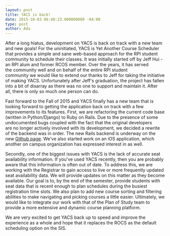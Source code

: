 ```yaml
---
layout: post
title: YACS is back!
date: 2015-10-03 06:40:23.000000000 -04:00
type: post
author: Ada
---
```


After a long hiatus, development on YACS is back on track with a new team and new goals! For the uninitiated, YACS is Yet Another Course Scheduler that provides a simple and sane web-based approach for the RPI student community to schedule their classes. It was initially started off by Jeff Hui - an RPI alum and former RCOS member. Over the years, it has served the community well and on behalf of the entire RPI student community we would like to extend our thanks to Jeff for taking the initiative of making YACS. Unfortunately after Jeff's graduation, the project has fallen into a bit of disarray as there was no one to support and maintain it. After all, there is only so much one person can do.

Fast forward to the Fall of 2015 and YACS finally has a new team that is looking forward to getting the application back on track with a few improvements to its features. First, we are refactoring the current code base (written in Python/Django) to Ruby on Rails. Due to the presence of some undocumented bugs coupled with the fact that the original developers are no longer actively involved with its development, we decided a rewrite of the backend was in order. The new Rails backend is underway on the new [Github page](https://github.com/aosdict/yacs). We've also started work on an iOS application, which another on campus organization has expressed interest in as well.

Secondly, one of the biggest issues with YACS is the lack of accurate seat availability information. If you've used YACS recently, then you are probably aware that this information is often out of date. To address this, we are working with the Registrar to gain access to live or more frequently updated seat availability data. We will provide updates on this matter as they become available. Our goal is to, by the end of the semester, provide students with seat data that is recent enough to plan schedules during the busiest registration time slots. We also plan to add new course sorting and filtering abilities to make navigating and picking courses a little easier. Ultimately, we would like to integrate our work with that of the Plan of Study team to provide a more extensive and dynamic course planning platform.

We are very excited to get YACS back up to speed and improve the experience as a whole and hope that it replaces the ROCS as the default scheduling option on the SIS.
